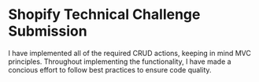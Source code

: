 # Shopify Technical Challenge Submission

I have implemented all of the required CRUD actions, keeping in mind MVC principles. Throughout implementing the functionality, I have made a concious effort to follow best practices to ensure code quality.